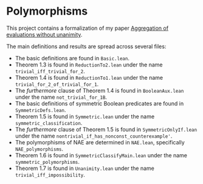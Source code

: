# Polymorphisms

This project contains a formalization of my paper [Aggregation of evaluations without unanimity](https://yuvalfilmus.cs.technion.ac.il/publications/papers/?id=1742).

The main definitions and results are spread across several files:

- The basic definitions are found in `Basic.lean`.
- Theorem 1.3 is found in `ReductionTo2.lean` under the name `trivial_iff_trivial_for_2`.
- Theorem 1.4 is found in `ReductionTo1.lean` under the name `trivial_for_2_of_trivial_for_1`.
- The *furthermore* clause of Theorem 1.4 is found in `BooleanAux.lean` under the name `not_trivial_for_1B`.
- The basic definitions of symmetric Boolean predicates are found in `SymmetricDefs.lean`.
- Theorem 1.5 is found in `Symmetric.lean` under the name `symmetric_classification`.
- The *furthermore* clause of Theorem 1.5 is found in `SymmetricOnlyIf.lean` under the name `nontrivial_if_has_nonconst_counterexample'`.
- The polymorphisms of NAE are determined in `NAE.lean`, specifically `NAE_polymorphisms`.
- Theorem 1.6 is found in `SymmetricClassifyMain.lean` under the name `symmetric_polymorphisms`.
- Theorem 1.7 is found in `Unanimity.lean` under the name `trivial_iff_impossibility`.
